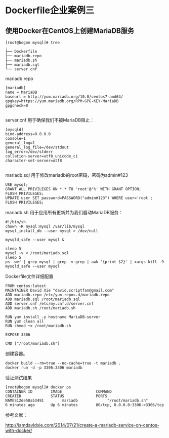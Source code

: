 # Dockerfile企业案例三

## 使用Docker在CentOS上创建MariaDB服务
```
[root@bogon mysql]# tree
.
├── Dockerfile
├── mariadb.repo
├── mariadb.sh
├── mariadb.sql
└── server.cnf

```

mariadb.repo
``` 
[mariadb]
name = MariaDB
baseurl = http://yum.mariadb.org/10.0/centos7-amd64/
gpgkey=https://yum.mariadb.org/RPM-GPG-KEY-MariaDB
gpgcheck=0


```


server.cnf 用于确保我们不被MariaDB阻止：
``` 
[mysqld]
bind-address=0.0.0.0
console=1
general_log=1
general_log_file=/dev/stdout
log_error=/dev/stderr
collation-server=utf8_unicode_ci
character-set-server=utf8


```
mariadb.sql 用于修改mariadb的root密码，密码为admin#123
```
USE mysql;
GRANT ALL PRIVILEGES ON *.* TO 'root'@'%' WITH GRANT OPTION;
FLUSH PRIVILEGES;
UPDATE user SET password=PASSWORD("admin#123") WHERE user='root';
FLUSH PRIVILEGES;
```

mariadb.sh 用于应用所有更新并为我们启动MariaDB服务：
```
#!/bin/sh
chown -R mysql:mysql /var/lib/mysql
mysql_install_db --user mysql > /dev/null

mysqld_safe --user mysql &

sleep 5
mysql -v < /root/mariadb.sql
sleep 5
ps -wef | grep mysql | grep -v grep | awk '{print $2}' | xargs kill -9
mysqld_safe --user mysql
```

Dockerfile文件详细配置
``` 
FROM centos:latest
MAINTAINER David Xie "david.scriptfan@gmail.com"
ADD mariadb.repo /etc/yum.repos.d/mariadb.repo
ADD mariadb.sql /root/mariadb.sql
ADD server.cnf /etc/my.cnf.d/server.cnf
ADD mariadb.sh /root/mariadb.sh

RUN yum install -y hostname MariaDB-server
RUN yum clean all
RUN chmod +x /root/mariadb.sh

EXPOSE 3306

CMD ["/root/mariadb.sh"]

```

创建容器。
```
docker build --rm=true --no-cache=true -t mariadb .
docker run -d -p 3306:3306 mariadb
```


验证测试结果
``` 
[root@bogon mysql]# docker ps
CONTAINER ID        IMAGE               COMMAND                  CREATED             STATUS              PORTS                                          
NAMES12de58a53491        mariadb             "/root/mariadb.sh"       6 minutes ago       Up 6 minutes        80/tcp, 0.0.0.0:3306->3306/tcp  
```


参考文献：

http://iamdavidxie.com/2014/07/21/create-a-mariadb-service-on-centos-with-docker/